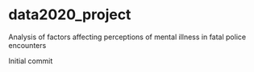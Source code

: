 # data2020_project
Analysis of factors affecting perceptions of mental illness in fatal police encounters

Initial commit

